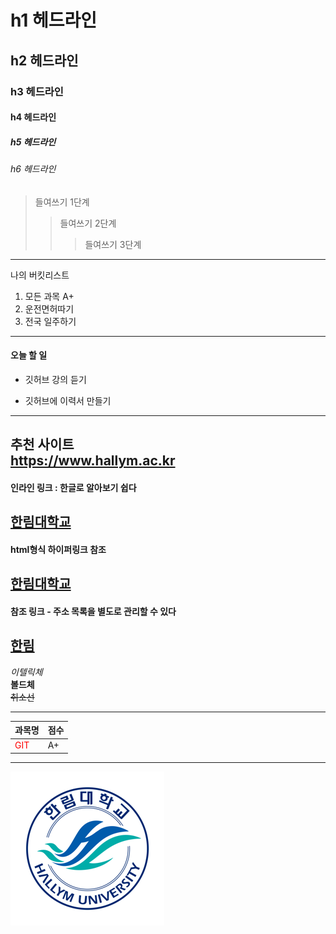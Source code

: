 # h1 헤드라인
## h2 헤드라인
### h3 헤드라인
#### h4 헤드라인
##### h5 헤드라인
###### h6 헤드라인

> 들여쓰기 1단계
>> 들여쓰기 2단계
>>> 들여쓰기 3단계
-------------------------
나의 버킷리스트
1. 모든 과목 A+
2. 운전면허따기
3. 전국 일주하기
************************
#### 오늘 할 일
* 깃허브 강의 듣기
+ 깃허브에 이력서 만들기
------------------------
추천 사이트  
https://www.hallym.ac.kr
------------------------
#### 인라인 링크 : 한글로 알아보기 쉽다
[한림대학교](https://www.hallym.ac.kr)
---------------------------
#### html형식 하이퍼링크 참조
<a href =https://www.hallym.ac.kr>한림대학교</a>
-------------------------
#### 참조 링크 - 주소 목록을 별도로 관리할 수 있다

[hallym]: https://www.hallym.ac.kr  

[한림][hallym]
------------------------

*이텔릭체*  
**볼드체**  
~~취소선~~ 

-------------------------

|과목명|점수|
|---|---|
|<span style="color:red">GIT</span>|A+|

--------------------------

![git hub page](hallym.png)




